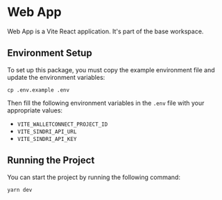 # Web App

Web App is a Vite React application. It's part of the base workspace.

## Environment Setup

To set up this package, you must copy the example environment file and update the environment variables:

`cp .env.example .env`

Then fill the following environment variables in the `.env` file with your appropriate values:

- `VITE_WALLETCONNECT_PROJECT_ID`
- `VITE_SINDRI_API_URL`
- `VITE_SINDRI_API_KEY`

## Running the Project

You can start the project by running the following command:

`yarn dev`
